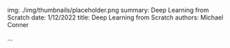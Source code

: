 img: ./img/thumbnails/placeholder.png
summary: Deep Learning from Scratch
date: 1/12/2022
title: Deep Learning from Scratch
authors: Michael Conner

...